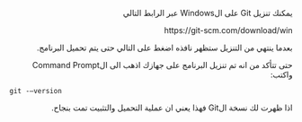 ﻿<p dir="RTL">
يمكنك تنزيل Git على الWindows عبر الرابط التالي</p>

<p dir="RTL"> 
https://git-scm.com/download/win 
</p>

<p dir="RTL">
 بعدما ينتهي من التنزيل ستظهر نافذه اضغط على التالي حتى يتم تحميل البرنامج.
</p>
<p dir="RTL">
 حتى تتأكد من انه تم تنزيل البرنامج على جهازك اذهب الى الCommand Prompt واكتب:</p>

<p dir="RTL">

    git -–version

</p>

<p dir="RTL">اذا ظهرت لك نسخة الGit فهذا يعني ان عملية التحميل والتثبيت تمت بنجاح.</p>



